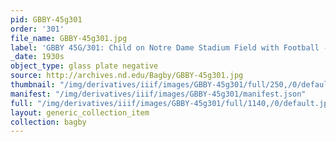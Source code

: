 ```yaml
---
pid: GBBY-45g301
order: '301'
file_name: GBBY-45g301.jpg
label: 'GBBY 45G/301: Child on Notre Dame Stadium Field with Football - c1930s'
_date: 1930s
object_type: glass plate negative
source: http://archives.nd.edu/Bagby/GBBY-45g301.jpg
thumbnail: "/img/derivatives/iiif/images/GBBY-45g301/full/250,/0/default.jpg"
manifest: "/img/derivatives/iiif/images/GBBY-45g301/manifest.json"
full: "/img/derivatives/iiif/images/GBBY-45g301/full/1140,/0/default.jpg"
layout: generic_collection_item
collection: bagby
---
```

